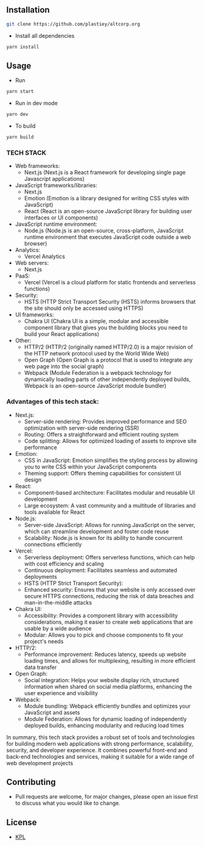 ## Installation

```sh
git clone https://github.com/plastiey/altcorp.org
```

- Install all dependencies

```sh
yarn install
```

## Usage

- Run

```sh
yarn start
```

- Run in dev mode

```sh
yarn dev
```

- To build

```sh
yarn build
```

### TECH STACK

- Web frameworks:
    - Next.js (Next.js is a React framework for developing single page Javascript applications)
- JavaScript frameworks/libraries:
    - Next.js 
    - Emotion (Emotion is a library designed for writing CSS styles with JavaScript)
    - React (React is an open-source JavaScript library for building user interfaces or UI components)
- JavaScript runtime environment:
    - Node.js (Node.js is an open-source, cross-platform, JavaScript runtime environment that executes JavaScript code outside a web browser)
- Analytics:
    - Vercel Analytics
- Web servers:
    - Next.js
- PaaS:
    - Vercel (Vercel is a cloud platform for static frontends and serverless functions)
- Security:
    - HSTS (HTTP Strict Transport Security (HSTS) informs browsers that the site should only be accessed using HTTPS)
- UI frameworks:
    - Chakra UI (Chakra UI is a simple, modular and accessible component library that gives you the building blocks you need to build your React applications)
- Other:
    - HTTP/2 (HTTP/2 (originally named HTTP/2.0) is a major revision of the HTTP network protocol used by the World Wide Web)
    - Open Graph (Open Graph is a protocol that is used to integrate any web page into the social graph)
    - Webpack (Module Federation is a webpack technology for dynamically loading parts of other independently deployed builds, Webpack is an open-source JavaScript module bundler)

### Advantages of this tech stack:

- Next.js:
    - Server-side rendering: Provides improved performance and SEO optimization with server-side rendering (SSR)
    - Routing: Offers a straightforward and efficient routing system
    - Code splitting: Allows for optimized loading of assets to improve site performance
- Emotion:
    - CSS in JavaScript: Emotion simplifies the styling process by allowing you to write CSS within your JavaScript components
    - Theming support: Offers theming capabilities for consistent UI design
- React:
    - Component-based architecture: Facilitates modular and reusable UI development
    - Large ecosystem: A vast community and a multitude of libraries and tools available for React
- Node.js:
    - Server-side JavaScript: Allows for running JavaScript on the server, which can streamline development and foster code reuse
    - Scalability: Node.js is known for its ability to handle concurrent connections efficiently
- Vercel:
    - Serverless deployment: Offers serverless functions, which can help with cost efficiency and scaling
    - Continuous deployment: Facilitates seamless and automated deployments
    - HSTS (HTTP Strict Transport Security):
    - Enhanced security: Ensures that your website is only accessed over secure HTTPS connections, reducing the risk of data breaches and man-in-the-middle attacks
- Chakra UI:
    - Accessibility: Provides a component library with accessibility considerations, making it easier to create web applications that are usable by a wide audience
    - Modular: Allows you to pick and choose components to fit your project's needs
- HTTP/2:
    - Performance improvement: Reduces latency, speeds up website loading times, and allows for multiplexing, resulting in more efficient data transfer
- Open Graph:
    - Social integration: Helps your website display rich, structured information when shared on social media platforms, enhancing the user experience and visibility
- Webpack:
    - Module bundling: Webpack efficiently bundles and optimizes your JavaScript and assets
    - Module Federation: Allows for dynamic loading of independently deployed builds, enhancing modularity and reducing load times

In summary, this tech stack provides a robust set of tools and technologies for building modern web applications with strong performance, scalability, security, and developer experience. It combines powerful front-end and back-end technologies and services, making it suitable for a wide range of web development projects


## Contributing

- Pull requests are welcome, for major changes, please open an issue first to
  discuss what you would like to change.

## License

- [KPL](./LICENSE)
